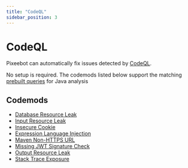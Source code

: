 ```yaml
---
title: "CodeQL"
sidebar_position: 3
---
```

# CodeQL

Pixeebot can automatically fix issues detected by [CodeQL](https://codeql.github.com/).  

No setup is required.  The codemods listed below support the matching [prebuilt queries](https://docs.github.com/en/code-security/code-scanning/managing-your-code-scanning-configuration/java-kotlin-built-in-queries) for Java analysis

## Codemods
* [Database Resource Leak](https://docs.pixee.ai/codemods/java/codeql_java_database-resource-leak/)
* [Input Resource Leak](https://docs.pixee.ai/codemods/java/codeql_java_input-resource-leak/)
* [Insecure Cookie](https://docs.pixee.ai/codemods/java/codeql_java_insecure-cookie/)
* [Expression Language Injection](https://docs.pixee.ai/codemods/java/codeql_java_jexl-expression-injection/)
* [Maven Non-HTTPS URL](https://docs.pixee.ai/codemods/java/codeql_java_maven_non-https-url/)
* [Missing JWT Signature Check](https://docs.pixee.ai/codemods/java/codeql_java_missing-jwt-signature-check/)
* [Output Resource Leak](https://docs.pixee.ai/codemods/java/codeql_java_output-resource-leak/)
* [Stack Trace Exposure](https://docs.pixee.ai/codemods/java/codeql_java_stack-trace-exposure/)







